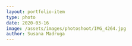 ```yaml
---
layout: portfolio-item
type: photo
date: 2020-03-16
image: /assets/images/photoshoot/IMG_4264.jpg
author: Susana Madruga
---
```


